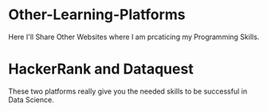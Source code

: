 # Other-Learning-Platforms
Here I'll Share Other Websites where I am prcaticing my Programming Skills.
# HackerRank and Dataquest
These two platforms really give you the needed skills to be successful in Data Science.

